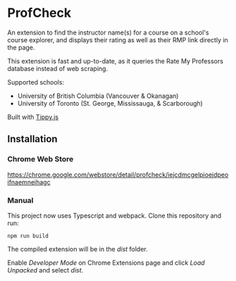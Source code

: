 # ProfCheck

An extension to find the instructor name(s) for a course on a school's course explorer, and displays their rating as well as their RMP link directly in the page.

This extension is fast and up-to-date, as it queries the Rate My Professors database instead of web scraping.

Supported schools:

- University of British Columbia (Vancouver & Okanagan)
- University of Toronto (St. George, Mississauga, & Scarborough)

Built with [Tippy.js](https://atomiks.github.io/tippyjs/)

## Installation

### Chrome Web Store

https://chrome.google.com/webstore/detail/profcheck/iejcdmcgelpioejdpeoifnaemneihagc

### Manual

This project now uses Typescript and webpack. Clone this repository and run:

```shell
npm run build
```

The compiled extension will be in the _dist_ folder.

Enable _Developer Mode_ on Chrome Extensions page and click _Load Unpacked_ and select _dist_.
